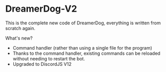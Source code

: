 # DreamerDog-V2
This is the complete new code of DreamerDog, everything is written from scratch again.

What's new?
 - Command handler (rather than using a single file for the program)
 - Thanks to the command handler, existing commands can be reloaded without needing to restart the bot.
 - Upgraded to DiscordJS V12
